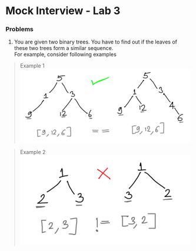 # Mock Interview - Lab 3
### Problems

1. You are given two binary trees. You have to find out if the leaves of these two trees form a similar sequence.</br> For example, consider following examples</br>

> Example 1</br>
![Example 1](resources/leaf-similar-trees-pass.png)

> Example 2</br>
![Example 2](resources/leaf-similar-trees-fail.png)
